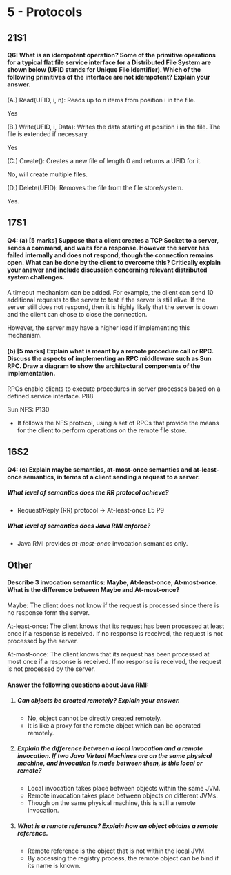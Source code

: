 # 5 - Protocols



## 21S1

#### Q6: What is an idempotent operation? Some of the primitive operations for a typical flat file service interface for a Distributed File System are shown below (UFID stands for Unique File Identifier). Which of the following primitives of the interface are not idempotent? Explain your answer. 

(A.) Read(UFID, i, n): Reads up to n items from position i in the file.

Yes

(B.) Write(UFID, i, Data): Writes the data starting at position i in the file. The file is extended if necessary.

Yes

(C.) Create(): Creates a new file of length 0 and returns a UFID for it.

No, will create multiple files.

(D.) Delete(UFID): Removes the file from the file store/system.

Yes.



## 17S1

#### Q4: (a) [5 marks] Suppose that a client creates a TCP Socket to a server, sends a command, and waits for a response. However the server has failed internally and does not respond, though the connection remains open. What can be done by the client to overcome this? Critically explain your answer and include discussion concerning relevant distributed system challenges.

A timeout mechanism can be added. For example, the client can send 10 additional requests to the server to test if the server is still alive. If the server still does not respond, then it is highly likely that the server is down and the client can chose to close the connection.

However, the server may have a higher load if implementing this mechanism.

#### (b) [5 marks] Explain what is meant by a remote procedure call or RPC. Discuss the aspects of implementing an RPC middleware such as Sun RPC. Draw a diagram to show the architectural components of the implementation.

RPCs enable clients to execute procedures in server processes based on a defined service interface. P88

Sun NFS: P130

* It follows the NFS protocol, using a set of RPCs that provide the means for the client to perform operations on the remote file store.



## 16S2

#### Q4: (c) Explain maybe semantics, at-most-once semantics and at-least-once semantics, in terms of a client sending a request to a server. 

##### What level of semantics does the RR protocol achieve?

* Request/Reply (RR) protocol -> At-least-once	L5 P9

##### What level of semantics does Java RMI enforce?

* Java RMI provides *at-most-once* invocation semantics only.



## Other

#### Describe 3 invocation semantics: Maybe, At-least-once, At-most-once. What is the difference between Maybe and At-most-once?

Maybe: The client does not know if the request is processed since there is no response form the server.

At-least-once: The client knows that its request has been processed at least once if a response is received. If no response is received, the request is not processed by the server.

At-most-once: The client knows that its request has been processed at most once if a response is received. If no response is received, the request is not processed by the server.



#### Answer the following questions about Java RMI:

1. ##### Can objects be created remotely? Explain your answer.
   
   * No, object cannot be directly created remotely.
   * It is like a proxy for the remote object which can be operated remotely.
2. ##### Explain the difference between a local invocation and a remote invocation. If two Java Virtual Machines are on the same physical machine, and invocation is made between them, is this local or remote?
   
   * Local invocation takes place between objects within the same JVM.
   * Remote invocation takes place between objects on different JVMs.
   * Though on the same physical machine, this is still a remote invocation.
3. ##### What is a remote reference? Explain how an object obtains a remote reference.
   
   * Remote reference is the object that is not within the local JVM.
   * By accessing the registry process, the remote object can be bind if its name is known.

